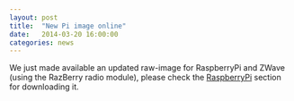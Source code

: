 ```yaml
---
layout: post
title:  "New Pi image online"
date:   2014-03-20 16:00:00
categories: news
---
```


We just made available an updated raw-image for RaspberryPi and ZWave (using the RazBerry radio module), please check the [RaspberryPi](/raspberrypi.html) section for downloading it.